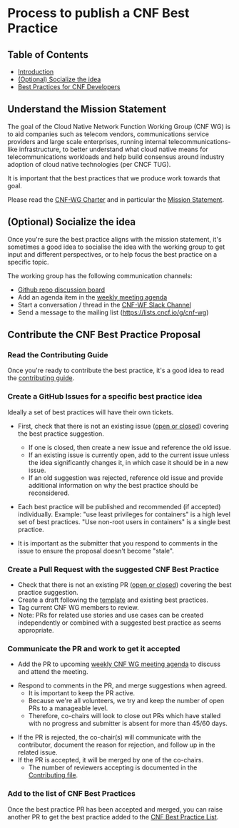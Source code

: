 # Process to publish a CNF Best Practice

## Table of Contents

* [Introduction](#introduction)
* [(Optional) Socialize the idea]()
* [Best Practices for CNF Developers](#best-practices-for-cnf-developers)


## Understand the Mission Statement

The goal of the Cloud Native Network Function Working Group (CNF WG) is to aid companies such as telecom vendors, communications service providers and large scale enterprises, running internal telecommunications-like infrastructure, to better understand what cloud native means for telecommunications workloads and help build consensus around industry adoption of cloud native technologies (per CNCF TUG).

It is important that the best practices that we produce work towards that goal.

Please read the [CNF-WG Charter](../charter.md) and in particular the [Mission Statement](../charter.md#mission-statement).

## (Optional) Socialize the idea

Once you're sure the best practice aligns with the mission statement, it's sometimes a good idea to socialise the idea with the working group to get input and different perspectives, or to help focus the best practice on a specific topic.

The working group has the following communication channels:
- [Github repo discussion board](https://github.com/cncf/cnf-wg/discussions)
- Add an agenda item in the [weekly meeting agenda](https://docs.google.com/document/d/1YFimQftjkTUsxNGTsKdakvP7cJtJgCTqViH2kwJOrsc/edit#)
- Start a conversation / thread in the [CNF-WF Slack Channel](https://cloud-native.slack.com/archives/C01F1LVAQCC)
- Send a message to the mailing list (https://lists.cncf.io/g/cnf-wg)

## Contribute the CNF Best Practice Proposal

### Read the Contributing Guide

Once you're ready to contribute the best practice, it's a good idea to read the [contributing guide](../CONTRIBUTING.md#how-to-contribute).

### Create a GitHub Issues for a specific best practice idea

Ideally a set of best practices will have their own tickets.
- First, check that there is not an existing issue ([open or closed](https://github.com/cncf/cnf-wg/issues?q=is%3Aissue)) covering the best practice suggestion.
  - If one is closed, then create a new issue and reference the old issue.
  - If an existing issue is currently open, add to the current issue unless the idea significantly changes it, in which case it should be in a new issue.
  - If an old suggestion was rejected, reference old issue and provide additional information on why the best practice should be reconsidered.

- Each best practice will be published and recommended (if accepted) individually.
  Example: "use least privileges for containers" is a high level set of best practices.  "Use non-root users in containers" is a single best practice.
- It is important as the submitter that you respond to comments in the issue to ensure the proposal doesn't become "stale".

### Create a Pull Request with the suggested CNF Best Practice

- Check that there is not an existing PR ([open or closed](https://github.com/cncf/cnf-wg/pulls?q=is%3Apr)) covering the best practice suggestion.
- Create a draft following the [template](NNNN-cbpp-template.md) and existing best practices.
- Tag current CNF WG members to review.
- Note: PRs for related use stories and use cases can be created independently or combined with a suggested best practice as seems appropriate.

### Communicate the PR and work to get it accepted 

<!-- IDEA: Use welcome bot for first time contributors e.g. https://github.com/apps/the-welcome-bot -->

- Add the PR to upcoming [weekly CNF WG meeting agenda](https://docs.google.com/document/d/1YFimQftjkTUsxNGTsKdakvP7cJtJgCTqViH2kwJOrsc/edit#) to discuss and attend the meeting.
<!-- Idea: add checklist item “added PR to weekly agenda” to PR Template https://github.com/cncf/cnf-wg/blob/main/.github/PULL_REQUEST_TEMPLATE/pull_request_template.md -->
<!-- Idea: respond to 1st contributors with additional steps / details -->
- Respond to comments in the PR, and merge suggestions when agreed.
  - It is important to keep the PR active.
  - Because we're all volunteers, we try and keep the number of open PRs to a manageable level.
  - Therefore, co-chairs will look to close out PRs which have stalled with no progress and submitter is absent for more than 45/60 days.
<!-- IDEA: Include the stale bot into the repo e.g. https://github.com/probot/stale -->
- If the PR is rejected, the co-chair(s) will communicate with the contributor, document the reason for rejection, and follow up in the related issue.
- If the PR is accepted, it will be merged by one of the co-chairs.
  - The number of reviewers accepting is documented in the [Contributing file](https://github.com/cncf/cnf-wg/blob/main/CONTRIBUTING.md#steps-to-accept-a-pr).

### Add to the list of CNF Best Practices

Once the best practice PR has been accepted and merged, you can raise another PR to get the best practice added to the [CNF Best Practice List](../doc/best_cnf_dev.md).